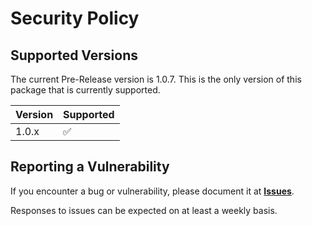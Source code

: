# Security Policy

## Supported Versions

The current Pre-Release version is 1.0.7. This is the only version of this package that is currently supported.

| Version | Supported          |
| ------- | ------------------ |
| 1.0.x   | :white_check_mark: |

## Reporting a Vulnerability

If you  encounter a bug or vulnerability, please document it at **[Issues](https://github.com/ChironCryptography/Chiron-Emoji-List/issues)**.

Responses to issues can be expected on at least a weekly basis. 
